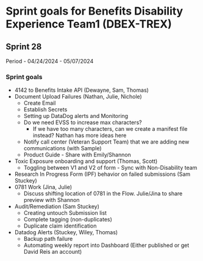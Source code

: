 # Sprint goals for Benefits Disability Experience Team1 (DBEX-TREX)

## Sprint 28
Period - 04/24/2024 - 05/07/2024
### Sprint goals 
  - 4142 to Benefits Intake API (Dewayne, Sam, Thomas)
  - Document Upload Failures (Nathan, Julie, Nichole)
    - Create Email
    - Establish Secrets
    - Setting up DataDog alerts and Monitoring
    - Do we need EVSS to increase max characters?
      - If we have too many characters, can we create a manifest file instead? Nathan has more ideas here
    - Notify call center (Veteran Support Team) that we are adding new communications (with Sample)
    - Product Guide - Share with Emily/Shannon
  - Toxic Exposure onboarding and support (Thomas, Scott)
    - Toggling between V1 and V2 of form - Sync with Non-Disability team 
  - Research In Progress Form (IPF) behavior on failed submissions (Sam Stuckey)
  - 0781 Work (Jina, Julie)
    - Discuss shifting location of 0781 in the Flow. Julie/Jina to share preview with Shannon
  - Audit/Remediation (Sam Stuckey)
    - Creating untouch Submission list
    - Complete tagging (non-duplicates)
    - Duplicate claim identification
  - Datadog Alerts (Stuckey, Wiley, Thomas)
    - Backup path failure
    - Automating weekly report into Dashboard (Either published or get David Reis an account) 
          
